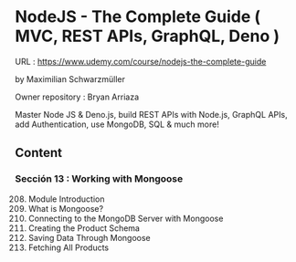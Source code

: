 # NodeJS - The Complete Guide ( MVC, REST APIs, GraphQL, Deno )

URL : https://www.udemy.com/course/nodejs-the-complete-guide

by Maximilian Schwarzmüller

Owner repository : Bryan Arriaza

Master Node JS & Deno.js, build REST APIs with Node.js, GraphQL APIs, add Authentication, use MongoDB, SQL & much more!

## Content

### Sección 13 : Working with Mongoose

208. Module Introduction
209. What is Mongoose?
210. Connecting to the MongoDB Server with Mongoose
211. Creating the Product Schema
212. Saving Data Through Mongoose
213. Fetching All Products
